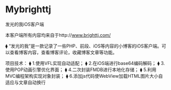 # Mybrighttj
发光的我iOS客户端

本客户端所有内容均来自于http://www.brighttj.com/

⧫	“发光的我”是一款记录了一些PHP、前段、iOS等内容的小博客的iOS客户端。可以查看博客内容，查看博客评论，收藏博客文章等功能。



项目技术：
⧫	1.使用VFL实现自动适配；
⧫	2.在iOS端进行base64编码解码；
⧫	3.使用POP动画引擎优化界面；
⧫	4.二次封装FMDB进行本地化存储；
⧫	5.利用MVC编程架构实现对象封装；
⧫	6.添加js代码使WebView加载HTML图片大小自适应与文章自动换行

